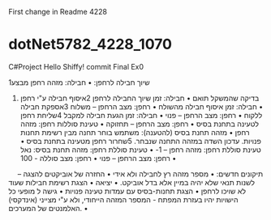 ﻿First change in Readme 4228
# dotNet5782_4228_1070
C#Project
Hello Shiffy! 
commit Final Ex0 

1שיוך חבילה לרחפן:
•	חבילה: מזהה רחפן מבצע
1.	בדיקה שהמשקל תואם
•	חבילה:  זמן שיוך החבילה לרחפן
2איסוף חבילה ע"י רחפן
•	חבילה: זמן איסוף חבילה מהשולח
•	רחפן: מצב הרחפן – משלוח
3אספקת חבילה ללקוח
•	רחפן: מצב הרחפן – פנוי
•	חבילה: זמן הגעת חבילה למקבל
4שליחת רחפן לטעינה בתחנת בסיס
•	רחפן: מצב הרחפן – תחזוקה
•	טעינת סוללות רחפן: מזהה רחפן
•	מזהה תחנת בסיס (להטענה): משתמש בוחר תחנה מבין רשימת תחנות פנויות. עדכון השדה במזהה התחנה שנבחר.
5שחרור רחפן מטעינה בתחנת בסיס
•	טעינת סוללת רחפן: מזהה רחפן – 1-
•	טעינת סוללת רחפן: מזהה תחנת בסיס: נאל
•	רחפן: מצב הרחפן – פנוי
•	רחפן: מצב סוללה - 100



 
תיקונים חדשים:
•	מספר מזהה רץ לחבילה ולא אידי
•	החזרה של אוביקטים להצגה – לשנות תנאי שלא יהיה במיין אלא בדל אוביקט.
•	יציאה
•	הצגת רשימת חבילות שעוד לא שויכו לרחפן 
•	הצגת תחנות-בסיס עם עמדות טעינה פנויות
•	גישה ל מופעי כל הישויות יהיו בעזרת המפתח - המספר המזהה הייחודי, ולא ע"י מצייני (אינדקסי) האלמנטים של המערכים.
•	
